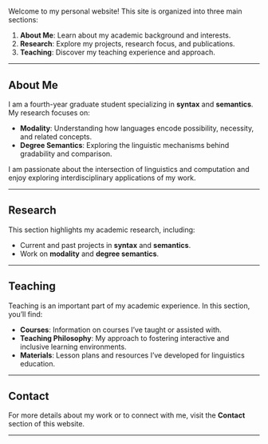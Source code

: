 # 

Welcome to my personal website! This site is organized into three main sections:

1. **About Me**: Learn about my academic background and interests.
2. **Research**: Explore my projects, research focus, and publications.
3. **Teaching**: Discover my teaching experience and approach.

---

## About Me

I am a fourth-year graduate student specializing in **syntax** and **semantics**. My research focuses on:

- **Modality**: Understanding how languages encode possibility, necessity, and related concepts.
- **Degree Semantics**: Exploring the linguistic mechanisms behind gradability and comparison.

I am passionate about the intersection of linguistics and computation and enjoy exploring interdisciplinary applications of my work.

---

## Research

This section highlights my academic research, including:

- Current and past projects in **syntax** and **semantics**.
- Work on **modality** and **degree semantics**.


---

## Teaching

Teaching is an important part of my academic experience. In this section, you’ll find:

- **Courses**: Information on courses I’ve taught or assisted with.
- **Teaching Philosophy**: My approach to fostering interactive and inclusive learning environments.
- **Materials**: Lesson plans and resources I’ve developed for linguistics education.

---

## Contact

For more details about my work or to connect with me, visit the **Contact** section of this website.

---



